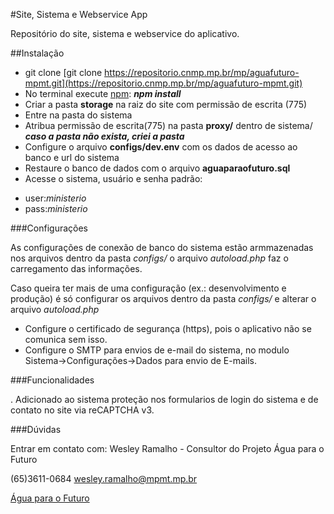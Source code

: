#Site, Sistema e Webservice App

Repositório do site, sistema e webservice do aplicativo.

##Instalação
* git clone [git clone https://repositorio.cnmp.mp.br/mp/aguafuturo-mpmt.git](https://repositorio.cnmp.mp.br/mp/aguafuturo-mpmt.git)
* No terminal execute [npm](https://www.npmjs.com/get-npm): ***npm install***
* Criar a pasta **storage** na raiz do site com permissão de escrita (775)
* Entre na pasta do sistema
* Atribua permissão de escrita(775) na pasta **proxy/** dentro de sistema/ ***caso a pasta não exista, criei a pasta***
* Configure o arquivo **configs/dev.env** com os dados de acesso ao banco e url do sistema
* Restaure o banco de dados com o arquivo **aguaparaofuturo.sql**
* Acesse o sistema, usuário e senha padrão:
 - user:*ministerio*
 - pass:*ministerio*

###Configurações

As configurações de conexão de banco do sistema estão armmazenadas nos arquivos dentro da pasta *configs/* o arquivo *autoload.php* faz o carregamento das informações. 

Caso queira ter mais de uma configuração (ex.: desenvolvimento e produção) é só configurar os arquivos dentro da pasta *configs/* e alterar o arquivo *autoload.php*

* Configure o certificado de segurança (https), pois o aplicativo não se comunica sem isso.
* Configure o SMTP para envios de e-mail do sistema, no modulo Sistema->Configurações->Dados para envio de E-mails.

###Funcionalidades

. Adicionado ao sistema proteção nos formularios de login do sistema e de contato no site via reCAPTCHA v3.

###Dúvidas

Entrar em contato com: Wesley Ramalho - Consultor do Projeto Água para o Futuro 

(65)3611-0684 
wesley.ramalho@mpmt.mp.br

[Água para o Futuro](http://aguaparaofuturo.mpmt.mp.br)

